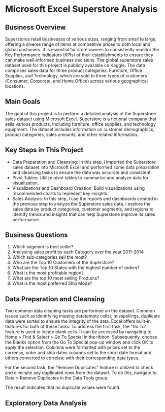 # Microsoft Excel Superstore Analysis

## Business Overview
Superstores retail businesses of various sizes, ranging from small to large, offering a diverse range of items at competitive prices to both local and global customers. It is essential for store owners to consistently monitor the Key Performance Indicators (KPIs) of their establishments to ensure they can make well-informed business decisions. The global superstore sales dataset used for this project is publicly available on Kaggle. The data comprises sales data for three product categories: Furniture, Office Supplies, and Technology, which are sold to three types of customers (Consumer, Corporate, and Home Office) across various geographical locations.

## Main Goals
The goal of this project is to perform a detailed analysis of the Superstone sales dataset using Microsoft Excel. Superstore is a fictional company that sells various products, including furniture, office supplies, and technology equipment. The dataset includes information on customer demographics, product categories, sales amounts, and other related information.

## Key Steps in This Project
- Data Preparation and Cleansing: In this step, i imported the Superstore sales dataset into Microsoft Excel and performed some data preparation and cleansing tasks to ensure the data was accurate and consistent.
- Pivot Tables: Utilize pivot tables to summarize and analyze data for visualization.
- Visualizations and Dashboard Creation: Build visualizations using recommended charts to represent key insights.
- Sales Analysis: In this step, I use the reports and dashboards created in the previous step to analyze the Superstore sales data. I explore the sales data by product categories, customer segments, and regions to identify trends and insights that can help Superstone improve its sales performance.

## Business Questions
1. Which segment is best seller?
2. Analysing sales profit by each Category over the year 2011–2014
3. Which sub-categories sell the most?
4. Who are the Top 10 Customers of the Superstore?
5. What are the Top 10 States with the highest number of orders?
6. What is the most profitable region?
7. What are the top 10 most selling Products?
8. What is the most preferred Ship Mode?

## Data Preparation and Cleansing
Two common data cleaning tasks are performed on the dataset. Common issues such as identifying missing data(empty cells), misspellings, duplicate data were sorted to ensure the integrity of the data. Excel offers built-in features for both of these tasks. To address the first task, the “Go To” feature is used to locate blank cells. It can be accessed by navigating to Home > Find & Select > Go To Special in the ribbon. Subsequently, choose the Blanks option from the Go To Special pop-up window and click OK to apply the selection. Columns were formatted with prices set to the currency, order and ship dates columns set to the short date format and others converted to correlate with their corresponding data types.

For the second task, the “Remove Duplicates” feature is utilized to check and eliminate any duplicated rows from the dataset. To do this, navigate to Data > Remove Duplicates in the Data Tools group.

The result indicates that no duplicate values were found.

## Exploratory Data Analysis

